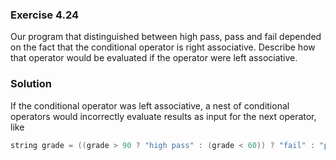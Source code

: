### Exercise 4.24

Our program that distinguished between high pass, pass and fail depended on the
fact that the conditional operator is right associative. Describe how that
operator would be evaluated if the operator were left associative.

### Solution

If the conditional operator was left associative, a nest of conditional
operators would incorrectly evaluate results as input for the next operator,
like

```cpp
string grade = ((grade > 90 ? "high pass" : (grade < 60)) ? "fail" : "pass";
```
